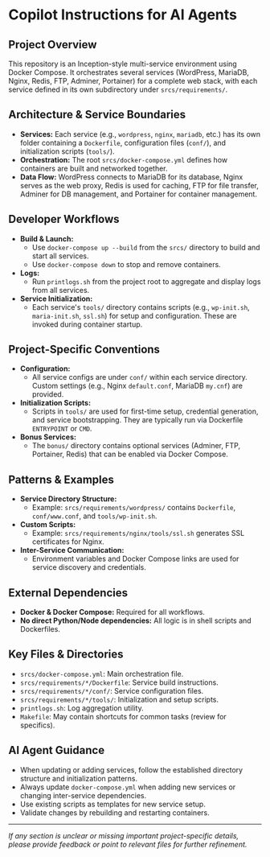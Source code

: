 # Copilot Instructions for AI Agents

## Project Overview
This repository is an Inception-style multi-service environment using Docker Compose. It orchestrates several services (WordPress, MariaDB, Nginx, Redis, FTP, Adminer, Portainer) for a complete web stack, with each service defined in its own subdirectory under `srcs/requirements/`.

## Architecture & Service Boundaries
- **Services:** Each service (e.g., `wordpress`, `nginx`, `mariadb`, etc.) has its own folder containing a `Dockerfile`, configuration files (`conf/`), and initialization scripts (`tools/`).
- **Orchestration:** The root `srcs/docker-compose.yml` defines how containers are built and networked together.
- **Data Flow:** WordPress connects to MariaDB for its database, Nginx serves as the web proxy, Redis is used for caching, FTP for file transfer, Adminer for DB management, and Portainer for container management.

## Developer Workflows
- **Build & Launch:**
  - Use `docker-compose up --build` from the `srcs/` directory to build and start all services.
  - Use `docker-compose down` to stop and remove containers.
- **Logs:**
  - Run `printlogs.sh` from the project root to aggregate and display logs from all services.
- **Service Initialization:**
  - Each service's `tools/` directory contains scripts (e.g., `wp-init.sh`, `maria-init.sh`, `ssl.sh`) for setup and configuration. These are invoked during container startup.

## Project-Specific Conventions
- **Configuration:**
  - All service configs are under `conf/` within each service directory. Custom settings (e.g., Nginx `default.conf`, MariaDB `my.cnf`) are provided.
- **Initialization Scripts:**
  - Scripts in `tools/` are used for first-time setup, credential generation, and service bootstrapping. They are typically run via Dockerfile `ENTRYPOINT` or `CMD`.
- **Bonus Services:**
  - The `bonus/` directory contains optional services (Adminer, FTP, Portainer, Redis) that can be enabled via Docker Compose.

## Patterns & Examples
- **Service Directory Structure:**
  - Example: `srcs/requirements/wordpress/` contains `Dockerfile`, `conf/www.conf`, and `tools/wp-init.sh`.
- **Custom Scripts:**
  - Example: `srcs/requirements/nginx/tools/ssl.sh` generates SSL certificates for Nginx.
- **Inter-Service Communication:**
  - Environment variables and Docker Compose links are used for service discovery and credentials.

## External Dependencies
- **Docker & Docker Compose:** Required for all workflows.
- **No direct Python/Node dependencies:** All logic is in shell scripts and Dockerfiles.

## Key Files & Directories
- `srcs/docker-compose.yml`: Main orchestration file.
- `srcs/requirements/*/Dockerfile`: Service build instructions.
- `srcs/requirements/*/conf/`: Service configuration files.
- `srcs/requirements/*/tools/`: Initialization and setup scripts.
- `printlogs.sh`: Log aggregation utility.
- `Makefile`: May contain shortcuts for common tasks (review for specifics).

## AI Agent Guidance
- When updating or adding services, follow the established directory structure and initialization patterns.
- Always update `docker-compose.yml` when adding new services or changing inter-service dependencies.
- Use existing scripts as templates for new service setup.
- Validate changes by rebuilding and restarting containers.

---

*If any section is unclear or missing important project-specific details, please provide feedback or point to relevant files for further refinement.*

